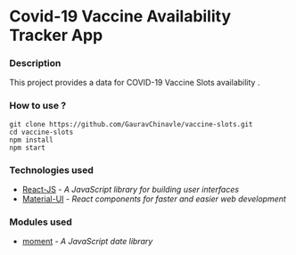 # Covid-19 Vaccine Availability Tracker App

### Description
This project provides a data for COVID-19 Vaccine Slots availability .

### How to use ?
  ```
  git clone https://github.com/GauravChinavle/vaccine-slots.git
  cd vaccine-slots
  npm install
  npm start
  ```

### Technologies used
- [React-JS](https://reactjs.org/) - _A JavaScript library for building user interfaces_
- [Material-UI](https://material-ui.com/) - _React components for faster and easier web development_


### Modules used
- [moment](https://www.npmjs.com/package/moment) -  _A JavaScript date library_
